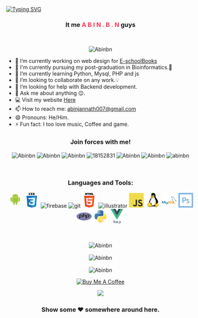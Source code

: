 
<!--
**Abinbn/Abinbn** is a ✨ _special_ ✨ repository because its `README.md` (this file) appears on your GitHub profile.
--->


    
[![Typing SVG](https://readme-typing-svg.herokuapp.com?lines=👋Hello+everyone%2C+I+am+Abin+B+N)](https://git.io/typing-svg)

<h3 align="center"> It me <b style="color:#fe3456;">A B I N . B . N</b> guys</h3>
<br>
<p align="center">
	<img src="https://komarev.com/ghpvc/?username=Abinbn&label=Profile%20views&color=0e75b6&style=flat" alt="Abinbn" />
</p> 


- 🔭 I’m currently working on web design for [E-schoolBooks](e-schoolbooks.in)
- 🔬 I'm currently pursuing my post-graduation in Bioinformatics.🧬
- 🌱 I’m currently learning Python, Mysql, PHP and js 
- 👯 I’m looking to collaborate on any work.💡
- 🤔 I’m looking for help with Backend development.
- 💬 Ask me about anything 😉.
- 💻 Visit my website [Here](www.google.com/nothing)
- 📫 How to reach me: abinjannath007@gmail.com
- 😄 Pronouns: He/Him.
- ⚡ Fun fact: I too love music, Coffee and game.


<h3 align="center">Join forces with me!</h3>
<p align="center">
<p align="center">
	
<a href="https://dev.to/abinbn" target="blank" style="text-decoration:none;">
<img align="center" src="https://raw.githubusercontent.com/rahuldkjain/github-profile-readme-generator/master/src/images/icons/Social/devto.svg" alt="Abinbn" height="30" width="40" />
</a>
<a href="https://twitter.com/Abin_bn" target="blank" style="text-decoration:none;">
	<img align="center" src="https://raw.githubusercontent.com/rahuldkjain/github-profile-readme-generator/master/src/images/icons/Social/twitter.svg" alt="Abinbn" height="30" width="40" />
</a>
<a href="https://www.linkedin.com/in/abin-b-n-3386bb189/" target="blank" style="text-decoration:none;">
	<img align="center" src="https://raw.githubusercontent.com/rahuldkjain/github-profile-readme-generator/master/src/images/icons/Social/linked-in-alt.svg" alt="Abinbn" height="30" width="40" />
</a>
<a href="https://stackoverflow.com/users/18152831" target="blank" style="text-decoration:none;">
	<img align="center" src="https://raw.githubusercontent.com/rahuldkjain/github-profile-readme-generator/master/src/images/icons/Social/stack-overflow.svg" alt="18152831" height="30" width="40" />
</a>
<a href="https://fb.com" target="blank" style="text-decoration:none;">
	<img align="center" src="https://raw.githubusercontent.com/rahuldkjain/github-profile-readme-generator/master/src/images/icons/Social/facebook.svg" alt="Abinbn" height="30" width="40" />
</a>
<a href="https://www.instagram.com/its_abin._/" target="blank" style="text-decoration:none;">
	<img align="center" src="https://raw.githubusercontent.com/rahuldkjain/github-profile-readme-generator/master/src/images/icons/Social/instagram.svg" alt="Abinbn" height="30" width="40" />
</a>
<a href="https://auth.geeksforgeeks.org/user/abinbn" target="blank" style="text-decoration:none;">
<img align="center" src="https://raw.githubusercontent.com/rahuldkjain/github-profile-readme-generator/master/src/images/icons/Social/geeks-for-geeks.svg" alt="abinbn" height="30" width="40" />
</a>

</p>
</br>
<h3 align="center">Languages and Tools:</h3>
<p align="center">
<a href="https://developer.android.com" target="_blank" rel="noreferrer" style="text-decoration:none;">
<img src="https://raw.githubusercontent.com/devicons/devicon/master/icons/android/android-original-wordmark.svg" alt="android" width="40" height="40" /></a>
<a href="https://www.w3schools.com/css/" target="_blank" rel="noreferrer" style="text-decoration:none;">
<img src="https://raw.githubusercontent.com/devicons/devicon/master/icons/css3/css3-original-wordmark.svg" alt="css3" width="40" height="40" />
</a>
<a href="https://firebase.google.com/" target="_blank" rel="noreferrer" style="text-decoration:none;">
<img src="https://www.vectorlogo.zone/logos/firebase/firebase-icon.svg" alt="firebase" width="40" height="40" />
</a><a href="https://git-scm.com/" target="_blank" rel="noreferrer" style="text-decoration:none;">
	<img src="https://www.vectorlogo.zone/logos/git-scm/git-scm-icon.svg" alt="git" width="40" height="40" />
</a>
<a href="https://www.w3.org/html/" target="_blank" rel="noreferrer" style="text-decoration:none;">
	<img src="https://raw.githubusercontent.com/devicons/devicon/master/icons/html5/html5-original-wordmark.svg" alt="html5" width="40" height="40" />
</a>
<a href="https://www.adobe.com/in/products/illustrator.html" target="_blank" rel="noreferrer" style="text-decoration:none;">
	<img src="https://www.vectorlogo.zone/logos/adobe_illustrator/adobe_illustrator-icon.svg" alt="illustrator" width="40" height="40" />
</a>
<a href="https://developer.mozilla.org/en-US/docs/Web/JavaScript" target="_blank" rel="noreferrer" style="text-decoration:none;">
	<img src="https://raw.githubusercontent.com/devicons/devicon/master/icons/javascript/javascript-original.svg" alt="javascript" width="40" height="40" />
</a>
<a href="https://www.linux.org/" target="_blank" rel="noreferrer" style="text-decoration:none;">
	<img src="https://raw.githubusercontent.com/devicons/devicon/master/icons/linux/linux-original.svg" alt="linux" width="40" height="40" />
</a>
<a href="https://www.mysql.com/" target="_blank" rel="noreferrer" style="text-decoration:none;">
	<img src="https://raw.githubusercontent.com/devicons/devicon/master/icons/mysql/mysql-original-wordmark.svg" alt="mysql" width="40" height="40" />
</a>
<a href="https://www.photoshop.com/en" target="_blank" rel="noreferrer" style="text-decoration:none;">
	<img src="https://raw.githubusercontent.com/devicons/devicon/master/icons/photoshop/photoshop-line.svg" alt="photoshop" width="40" height="40" />
</a>
<a href="https://www.php.net" target="_blank" rel="noreferrer" style="text-decoration:none;">
	<img src="https://raw.githubusercontent.com/devicons/devicon/master/icons/php/php-original.svg" alt="php" width="40" height="40" />
</a>
<a href="https://www.python.org" target="_blank" rel="noreferrer" style="text-decoration:none;">
	<img src="https://raw.githubusercontent.com/devicons/devicon/master/icons/python/python-original.svg" alt="python" width="40" height="40" />
</a>
<a href="https://vuejs.org/" target="_blank" rel="noreferrer" style="text-decoration:none;">
	<img src="https://raw.githubusercontent.com/devicons/devicon/master/icons/vuejs/vuejs-original-wordmark.svg" alt="vuejs" width="40" height="40" />
</a>
    
</p>
<br>
<p align=center>
	<img align="center" src="https://github-readme-stats.vercel.app/api/top-langs?username=Abinbn&show_icons=true&theme=onedark&locale=en&layout=compact" alt="Abinbn" />
</p>

<div style="text-align: center;">

<p align=center>
	<img align="center" src="https://github-readme-stats.vercel.app/api?username=Abinbn&show_icons=true&theme=onedark&locale=en" alt="Abinbn" />
</p>
<p align=center>
	<img align="center" src="https://github-readme-streak-stats.herokuapp.com/?user=Abinbn&" alt="Abinbn" />
</p>
<!---
<p align="left"><a href="https://github.com/ryo-ma/github-profile-trophy"><img src="https://github-profile-trophy.vercel.app/?username=Abinbn" alt="Abinbn" /></a></p>
-->

<div align="center">
 
 [<img src="https://cdn.buymeacoffee.com/buttons/v2/default-blue.png" alt="Buy Me A Coffee" height="50px" width="150px" >](https://www.buymeacoffee.com/Abin)
 
[![](https://visitcount.itsvg.in/api?id=madhav2008&icon=0&color=1)](https://visitcount.itsvg.in)
 
### Show some ❤️ somewhere around here.

</div>


